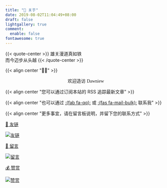 ```yaml
---
title: "🏡 关于"
date: 2019-08-02T11:04:49+08:00
draft: false
lightgallery: true
comment:
  enable: false
fontawesome: true
---
```


{{< quote-center >}}
雄关漫道真如铁<br>
而今迈步从头越
{{< /quote-center >}}

{{< align center "👏🏻" >}}

<center>  欢迎造访 <font face="LXGW WenKai Screen" > Dawniew </font> </center>

{{< align center "您可以通过订阅本站的 RSS 追踪最新文章" >}}

{{< align center "也可以通过 [:(fab fa-qq):](http://wpa.qq.com/msgrd?v=3&uin=1337253857&site=qg&menu=yes) 或 [:(fas fa-mail-bulk):](mailto:ralvine@163.com) 联系我" >}}

{{< align center "更多事宜，请在留言板说明，并留下您的联系方式" >}}


<div class="subpage-box">
  <div class="subpage-box-cover">
    <a href="../friend/" data-pjax-state="">
      <p class="image-caption">🤝 友链</p>
      <img alt="友链" data-src="" src="https://z1.ax1x.com/2023/10/30/pim0YPf.png" data-loaded="true">
    </a>
  </div>
  <div class="subpage-box-cover">
    <a href="../board/" data-pjax-state="">
      <p class="image-caption">📰 留言</p>
      <img alt="留言" data-src="" src="https://z1.ax1x.com/2023/10/30/pim0GIP.png" data-loaded="true">
    </a>
  </div>
  <div class="subpage-box-cover">
    <a href="../praise/" data-pjax-state="">
      <p class="image-caption">💰 赞赏</p>
      <img alt="赞赏" data-src="" src="https://z1.ax1x.com/2023/10/30/pim0tG8.png" data-loaded="true">
    </a>
  </div>
</div>



